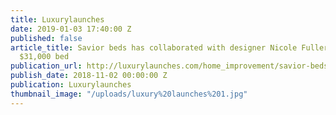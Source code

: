 ```yaml
---
title: Luxurylaunches
date: 2019-01-03 17:40:00 Z
published: false
article_title: Savior beds has collaborated with designer Nicole Fuller for a stylish
  $31,000 bed
publication_url: http://luxurylaunches.com/home_improvement/savior-beds-has-collaborated-with-designer-nicole-fuller-for-a-stylish-25000-bed.php
publish_date: 2018-11-02 00:00:00 Z
publication: Luxurylaunches
thumbnail_image: "/uploads/luxury%20launches%201.jpg"
---
```


